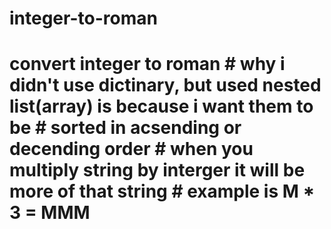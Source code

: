 # integer-to-roman
# convert integer to roman # why i didn't use dictinary, but used nested list(array) is because i want them to be # sorted in acsending or decending order # when you multiply string by interger it will be more of that string # example is M * 3 =  MMM
